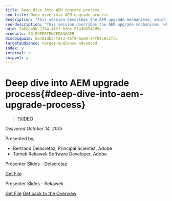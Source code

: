 ```yaml
---
title: Deep dive into AEM upgrade process
seo-title: Deep dive into AEM upgrade process
description: "This session describes the AEM upgrade mechanisms, which allow for upgrading AEM itself as well as custom applications and content. We'll go over the general upgrade scenario, describe the upgrade extension points, explain how we test the upgrade mechanisms and comment on some of the technical challenges related to upgrading. We will talk about possible upgrade and sidegrade scenarios, share tips on how to make the process faster and show advanced features of the migration tools. After this session you’ll know how to: upgrade AEM, use crx2oak, oak-upgrade & other repository migration tool"
seo-description: "This session describes the AEM upgrade mechanisms, which allow for upgrading AEM itself as well as custom applications and content. We'll go over the general upgrade scenario, describe the upgrade extension points, explain how we test the upgrade mechanisms and comment on some of the technical challenges related to upgrading. We will talk about possible upgrade and sidegrade scenarios, share tips on how to make the process faster and show advanced features of the migration tools. After this session you’ll know how to: upgrade AEM, use crx2oak, oak-upgrade & other repository migration tool"
uuid: 2468da9b-178a-4fff-bf8e-57a3b0548d5c
products: SG_EXPERIENCEMANAGER
discoiquuid: 86781dba-fe73-46f9-a5d0-a4f04c0c1fc5
targetaudience: target-audience advanced
index: y
internal: n
snippet: y
---
```


# Deep dive into AEM upgrade process{#deep-dive-into-aem-upgrade-process}

>[!VIDEO](https://video.tv.adobe.com/v/19376/?quality=9)

*Delivered October 14, 2015*

Presented by,

* Bertrand Delacretaz, Principal Scientist, Adobe
* Tomek Rekawek Software Developer, Adobe

Presenter Slides - Delacretaz

[Get File](assets/aemgems-upgrades-2015-bdelacretaz.pdf)

Presenter Slides - Rekawek

[Get File](assets/aemgems-upgrades-2015-trekaewk.pdf)
[Get back to the Overview](https://helpx.adobe.com/experience-manager/kt/eseminars/gems/aem-index.html)
